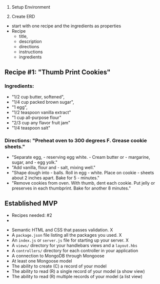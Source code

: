 

1. Setup Environment

2. Create ERD
- start with one recipe and the ingredients as properties
- Recipe
    - title, 
    - description
    - directions
    - instructions
    - ingredients


## Recipe #1: "Thumb Print Cookies"

### Ingredients: 
- "1/2 cup butter, softened",
- "1/4 cup packed brown sugar",
- "1 egg",
- "1/2 teaspoon vanilla extract"
- "1 cup all-purpose flour"
- "2/3 cup any flavor fruit jam"
- "1/4 teaspoon salt"

### Directions: "Preheat oven to 300 degrees F. Grease cookie sheets."
- "Separate egg, - reserving egg white. - Cream butter or - margarine, sugar, and - egg yolk."
- "Add vanilla, flour and - salt, mixing well."
- "Shape dough into - balls. Roll in egg - white. Place on cookie - sheets about 2 inches apart. Bake for 5 - minutes."
- "Remove cookies from oven. With thumb, dent each cookie. Put jelly or preserves in each thumbprint. Bake for another 8 minutes."

## Established MVP

- Recipes needed: #2
- 



* Semantic HTML and CSS that passes validation. X
* A `package.json` file listing all the packages you used. X
* An `index.js` or `server.js` file for starting up your server. X
* A `views/` directory for your handlebars views and a `layout.hbs`
* A `controllers/` directory for each controller in your application
* A connection to MongoDB through Mongoose
* At least one Mongoose model
* The ability to create (C) a record of your model
* The ability to read (R) a single record of your model (a show view)
* The ability to read (R) multiple records of your model (a list view)





